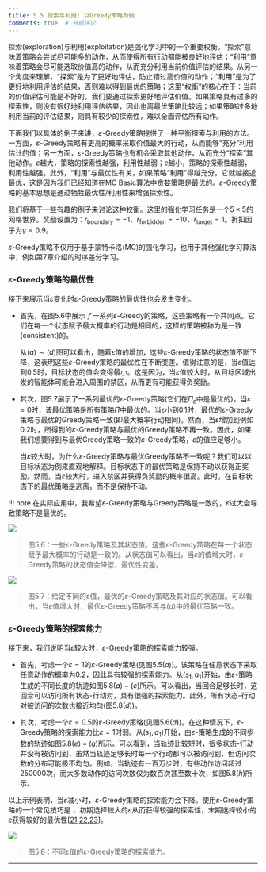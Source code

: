 ```yaml
---
title: 5.5 探索与利用: 以Greedy策略为例
comments: true  # 开启评论
---
```

探索(exploration)与利用(exploitation)是强化学习中的一个重要权衡。“探索”意味着策略会尝试尽可能多的动作，从而使得所有行动都能被良好地评估；“利用”意味着策略会尽可能选取价值高的动作，从而充分利用当前价值评估的结果。从另一个角度来理解，“探索”是为了更好地评估，防止错过高价值的动作；“利用”是为了更好地利用评估的结果，否则难以得到最优的策略；这里“权衡”的核心在于：当前的价值评估可能是不好的，我们要通过探索更好地评估价值。如果策略具有过多的探索性，则没有很好地利用评估结果，因此也离最优策略比较远；如果策略过多地利用当前的评估结果，则具有较少的探索性，难以全面评估所有动作。

下面我们以具体的例子来讲，$\varepsilon$-Greedy策略提供了一种平衡探索与利用的方法。一方面，$\varepsilon$-Greedy策略有更高的概率采取价值最大的行动，从而能够“充分”利用估计的值；另一方面，$\varepsilon$-Greedy策略也有机会采取其他动作，从而充分“探索”其他动作。$\varepsilon$越大，策略的探索性越强，利用性越弱；$\varepsilon$越小，策略的探索性越弱，利用性越强。此外，“利用”与最优性有关，如果策略“利用”得越充分，它就越接近最优，这是因为我们已经知道在MC Basic算法中贪婪策略是最优的。$\varepsilon$-Greedy策略的基本思想是通过牺牲最优性/利用性来增强探索性。

我们将基于一些有趣的例子来讨论这种权衡。这里的强化学习任务是一个$5\times 5$的网格世界。奖励设置为：$r_\text{boundary} = −1$，$r_\text{forbidden} = −10$，$r_\text{target} = 1$。折扣因子为$\gamma= 0.9$。

$\varepsilon$-Greedy策略不仅用于基于蒙特卡洛(MC)的强化学习，也用于其他强化学习算法中，例如第$7$章介绍的时序差分学习。

### $\varepsilon$-Greedy策略的最优性

接下来展示当$\varepsilon$变化时$\varepsilon$-Greedy策略的最优性也会发生变化。

- 首先，在图$5.6$中展示了一系列$\varepsilon$-Greedy的策略，这些策略有一个共同点。它们在每一个状态赋予最大概率的行动是相同的，这样的策略被称为是一致(consistent)的。

    从$(a)\sim(d)$图可以看出，随着$\varepsilon$值的增加，这些$\varepsilon$-Greedy策略的状态值不断下降，这表明这些$\varepsilon$-Greedy策略的最优性在不断变差。值得注意的是，当$\varepsilon$值达到$0.5$时，目标状态的值会变得最小。这是因为，当$\varepsilon$值较大时，从目标区域出发的智能体可能会进入周围的禁区，从而更有可能获得负奖励。

- 其次，图$5.7$展示了一系列最优的$\varepsilon$-Greedy策略(它们在$\Pi_\varepsilon$中是最优的)。当$\varepsilon=0$时，该最优策略是所有策略$\Pi$中最优的。当$\varepsilon$小到$0.1$时，最优的$\varepsilon$-Greedy策略与最优的Greedy策略一致(即最大概率行动相同)。然而，当$\varepsilon$增加到例如$0.2$时，所得到的$\varepsilon$-Greedy策略与最优的Greedy策略不再一致。因此，如果我们想要得到与最优Greedy策略一致的$\varepsilon$-Greedy策略，$\varepsilon$的值应足够小。

    当$\varepsilon$较大时，为什么$\varepsilon$-Greedy策略与最优Greedy策略不一致呢？我们可以以目标状态为例来直观地解释。目标状态下的最优策略是保持不动以获得正奖励。然而，当$\varepsilon$较大时，进入禁区并获得负奖励的概率很高。此时，在目标状态下的最优策略是逃离，而不是保持不动。

!!! note
    在实际应用中，我希望$\varepsilon$-Greedy策略与Greedy策略是一致的，$\varepsilon$过大会导致策略不是最优的。

 ![](../img/05/6.png)
 > 图$5.6$：一些$\varepsilon$-Greedy策略及其状态值。这些$\varepsilon$-Greedy策略在每一个状态赋予最大概率的行动是一致的。从状态值可以看出，当$\varepsilon$的值增大时，$\varepsilon$-Greedy策略的状态值会降低，最优性变差。

 ![](../img/05/7.png)
 > 图$5.7$：给定不同的$\varepsilon$值，最优的$\varepsilon$-Greedy策略及其对应的状态值。可以看出，当$\varepsilon$值增大时，最优$\varepsilon$-Greedy策略不再与$(a)$中的最优策略一致。

### $\varepsilon$-Greedy策略的探索能力

接下来，我们说明当$\varepsilon$较大时，$\varepsilon$-Greedy策略的探索能力较强。

- 首先，考虑一个$\varepsilon=1$的$\varepsilon$-Greedy策略(见图$5.5(a)$)。该策略在任意状态下采取任意动作的概率为$0.2$，因此具有较强的探索能力。从$(s_1,a_1)$开始，由$\varepsilon$-策略生成的不同长度的轨迹如图$5.8(a)-(c)$所示。可以看出，当回合足够长时，这回合可以访问所有状态-行动对，具有很强的探索能力。此外，所有状态-行动对被访问的次数也接近均匀(图$5.8(d)$)。

- 其次，考虑一个$\varepsilon=0.5$的$\varepsilon$-Greedy策略(见图$5.6(d)$)。在这种情况下，$\varepsilon$-Greedy策略的探索能力比$\varepsilon = 1$时弱。从$(s_1, a_1)$开始，由$\varepsilon$-策略生成的不同步数的轨迹如图$5.8(e)-(g)$所示。可以看到，当轨迹比较短时，很多状态-行动并没有被访问到，虽然当轨迹足够长时每一个行动都可以被访问到，但访问次数的分布可能极不均匀。例如，当轨迹有一百万步时，有些动作访问超过$250000$次，而大多数动作的访问次数仅为数百次甚至数十次，如图$5.8(h)$所示。

以上示例表明，当$\varepsilon$减小时，$\varepsilon$-Greedy策略的探索能力会下降。使用$\varepsilon$-Greedy策略的一个常见技巧是 ，初期选择较大的$\varepsilon$从而获得较强的探索性，末期选择较小的$\varepsilon$获得较好的最优性[[21](https://arxiv.org/abs/1910.13701),[22](https://www.nature.com/articles/nature14236),[23](https://arxiv.org/abs/2006.01782v1)]。

 ![](../img/05/8.png)
 > 图$5.8$：不同$\varepsilon$值的$\varepsilon$-Greedy策略的探索能力。
---